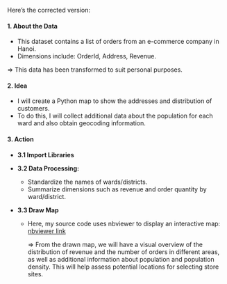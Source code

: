 Here’s the corrected version:

#### **1. About the Data**

- This dataset contains a list of orders from an e-commerce company in Hanoi.
- Dimensions include: OrderId, Address, Revenue.

=> This data has been transformed to suit personal purposes.

#### **2. Idea**

- I will create a Python map to show the addresses and distribution of customers.
- To do this, I will collect additional data about the population for each ward and also obtain geocoding information.

#### **3. Action**

- **3.1 Import Libraries**
- **3.2 Data Processing:**
  - Standardize the names of wards/districts.
  - Summarize dimensions such as revenue and order quantity by ward/district.
- **3.3 Draw Map**

  - Here, my source code uses nbviewer to display an interactive map:
    [nbviewer link](https://nbviewer.org/github/cuongng-99/folium-map/blob/master/main.ipynb)

    => From the drawn map, we will have a visual overview of the distribution of revenue and the number of orders in different areas, as well as additional information about population and population density. This will help assess potential locations for selecting store sites.
